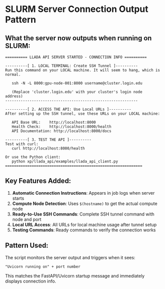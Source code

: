 # SLURM Server Connection Output Pattern

## What the server now outputs when running on SLURM:

```
========== LLADA API SERVER STARTED - CONNECTION INFO ==========

----------[ 1. LOCAL TERMINAL: Create SSH Tunnel ]----------
Run this command on your LOCAL machine. It will seem to hang, which is normal.

   ssh -N -L 8000:gpu-node-001:8000 username@cluster.login.edu

   (Replace 'cluster.login.edu' with your cluster's login node address)
------------------------------------------------------------

----------[ 2. ACCESS THE API: Use Local URLs ]----------
After setting up the SSH tunnel, use these URLs on your LOCAL machine:

   API Base URL:    http://localhost:8000
   Health Check:    http://localhost:8000/health
   API Documentation: http://localhost:8000/docs

----------[ 3. TEST THE API ]----------
Test with curl:
   curl http://localhost:8000/health

Or use the Python client:
   python xp/llada_api/examples/llada_api_client.py
==============================================================
```

## Key Features Added:

1. **Automatic Connection Instructions**: Appears in job logs when server starts
2. **Compute Node Detection**: Uses `$(hostname)` to get the actual compute node
3. **Ready-to-Use SSH Commands**: Complete SSH tunnel command with node and port
4. **Local URL Access**: All URLs for local machine usage after tunnel setup
5. **Testing Commands**: Ready commands to verify the connection works

## Pattern Used:

The script monitors the server output and triggers when it sees:
```
"Uvicorn running on" + port number
```

This matches the FastAPI/Uvicorn startup message and immediately displays connection info.
